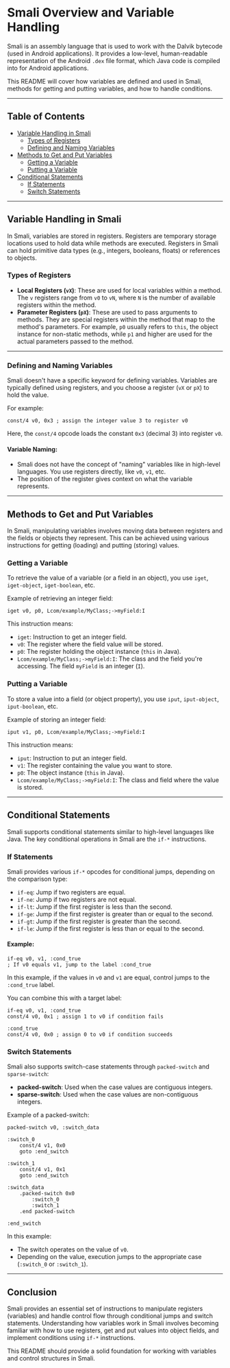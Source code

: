 # Smali Overview and Variable Handling

Smali is an assembly language that is used to work with the Dalvik bytecode (used in Android applications). It provides a low-level, human-readable representation of the Android `.dex` file format, which Java code is compiled into for Android applications.

This README will cover how variables are defined and used in Smali, methods for getting and putting variables, and how to handle conditions.

---

## Table of Contents
- [Variable Handling in Smali](#variable-handling-in-smali)
  - [Types of Registers](#types-of-registers)
  - [Defining and Naming Variables](#defining-and-naming-variables)
- [Methods to Get and Put Variables](#methods-to-get-and-put-variables)
  - [Getting a Variable](#getting-a-variable)
  - [Putting a Variable](#putting-a-variable)
- [Conditional Statements](#conditional-statements)
  - [If Statements](#if-statements)
  - [Switch Statements](#switch-statements)
  
---

## Variable Handling in Smali

In Smali, variables are stored in registers. Registers are temporary storage locations used to hold data while methods are executed. Registers in Smali can hold primitive data types (e.g., integers, booleans, floats) or references to objects.

### Types of Registers

- **Local Registers (`vX`)**: These are used for local variables within a method. The `v` registers range from `v0` to `vN`, where `N` is the number of available registers within the method.
- **Parameter Registers (`pX`)**: These are used to pass arguments to methods. They are special registers within the method that map to the method's parameters. For example, `p0` usually refers to `this`, the object instance for non-static methods, while `p1` and higher are used for the actual parameters passed to the method.

---

### Defining and Naming Variables

Smali doesn't have a specific keyword for defining variables. Variables are typically defined using registers, and you choose a register (`vX` or `pX`) to hold the value.

For example:
```smali
const/4 v0, 0x3 ; assign the integer value 3 to register v0
```

Here, the `const/4` opcode loads the constant `0x3` (decimal 3) into register `v0`.

#### Variable Naming:
- Smali does not have the concept of "naming" variables like in high-level languages. You use registers directly, like `v0`, `v1`, etc.
- The position of the register gives context on what the variable represents.

---

## Methods to Get and Put Variables

In Smali, manipulating variables involves moving data between registers and the fields or objects they represent. This can be achieved using various instructions for getting (loading) and putting (storing) values.

### Getting a Variable

To retrieve the value of a variable (or a field in an object), you use `iget`, `iget-object`, `iget-boolean`, etc.

Example of retrieving an integer field:
```smali
iget v0, p0, Lcom/example/MyClass;->myField:I
```
This instruction means:
- `iget`: Instruction to get an integer field.
- `v0`: The register where the field value will be stored.
- `p0`: The register holding the object instance (`this` in Java).
- `Lcom/example/MyClass;->myField:I`: The class and the field you're accessing. The field `myField` is an integer (`I`).

### Putting a Variable

To store a value into a field (or object property), you use `iput`, `iput-object`, `iput-boolean`, etc.

Example of storing an integer field:
```smali
iput v1, p0, Lcom/example/MyClass;->myField:I
```
This instruction means:
- `iput`: Instruction to put an integer field.
- `v1`: The register containing the value you want to store.
- `p0`: The object instance (`this` in Java).
- `Lcom/example/MyClass;->myField:I`: The class and field where the value is stored.

---

## Conditional Statements

Smali supports conditional statements similar to high-level languages like Java. The key conditional operations in Smali are the `if-*` instructions.

### If Statements

Smali provides various `if-*` opcodes for conditional jumps, depending on the comparison type:

- `if-eq`: Jump if two registers are equal.
- `if-ne`: Jump if two registers are not equal.
- `if-lt`: Jump if the first register is less than the second.
- `if-ge`: Jump if the first register is greater than or equal to the second.
- `if-gt`: Jump if the first register is greater than the second.
- `if-le`: Jump if the first register is less than or equal to the second.

#### Example:

```smali
if-eq v0, v1, :cond_true
; If v0 equals v1, jump to the label :cond_true
```

In this example, if the values in `v0` and `v1` are equal, control jumps to the `:cond_true` label.

You can combine this with a target label:
```smali
if-eq v0, v1, :cond_true
const/4 v0, 0x1 ; assign 1 to v0 if condition fails

:cond_true
const/4 v0, 0x0 ; assign 0 to v0 if condition succeeds
```

### Switch Statements

Smali also supports switch-case statements through `packed-switch` and `sparse-switch`:

- **packed-switch**: Used when the case values are contiguous integers.
- **sparse-switch**: Used when the case values are non-contiguous integers.

Example of a packed-switch:
```smali
packed-switch v0, :switch_data

:switch_0
    const/4 v1, 0x0
    goto :end_switch

:switch_1
    const/4 v1, 0x1
    goto :end_switch

:switch_data
    .packed-switch 0x0
        :switch_0
        :switch_1
    .end packed-switch

:end_switch
```

In this example:
- The switch operates on the value of `v0`.
- Depending on the value, execution jumps to the appropriate case (`:switch_0` or `:switch_1`).

---

## Conclusion

Smali provides an essential set of instructions to manipulate registers (variables) and handle control flow through conditional jumps and switch statements. Understanding how variables work in Smali involves becoming familiar with how to use registers, get and put values into object fields, and implement conditions using `if-*` instructions.

This README should provide a solid foundation for working with variables and control structures in Smali.
